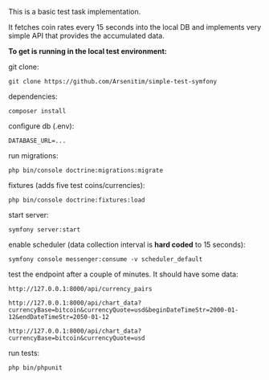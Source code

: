 This is a basic test task implementation.

It fetches coin rates every 15 seconds into the local DB and implements very simple API that provides the accumulated data.


**To get is running in the local test environment:**


git clone:
```
git clone https://github.com/Arsenitim/simple-test-symfony
```

dependencies:
```
composer install
```

configure db (.env):
```
DATABASE_URL=...
```

run migrations:
```
php bin/console doctrine:migrations:migrate
```

fixtures (adds five test coins/currencies):
```
php bin/console doctrine:fixtures:load
```

start server:
```
symfony server:start
```


enable scheduler (data collection interval is **hard coded** to 15 seconds):
```
symfony console messenger:consume -v scheduler_default
```

test the endpoint after a couple of minutes. It should have some data:
```
http://127.0.0.1:8000/api/currency_pairs

http://127.0.0.1:8000/api/chart_data?currencyBase=bitcoin&currencyQuote=usd&beginDateTimeStr=2000-01-12&endDateTimeStr=2050-01-12  

http://127.0.0.1:8000/api/chart_data?currencyBase=bitcoin&currencyQuote=usd
```

run tests:
```
php bin/phpunit
```
